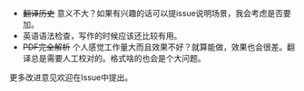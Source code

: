 
- ~~翻译历史~~ 意义不大？如果有兴趣的话可以提issue说明场景，我会考虑是否要加。
- 英语语法检查，写作的时候应该还比较有用。
- ~~PDF完全解析~~ 个人感觉工作量大而且效果不好？就算能做，效果也会很差。翻译总是需要人工校对的。格式啥的也会是个大问题。

更多改进意见欢迎在Issue中提出。
